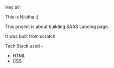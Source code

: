 
Hey all!

This is Nikitha :) 


This project is about building SAAS Landing page.

It was built from scratch.

Tech Stack used - 
- HTML 
- CSS
